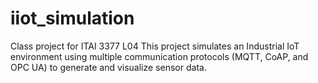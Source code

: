 # iiot_simulation
Class project for ITAI 3377 L04
This project simulates an Industrial IoT environment using multiple communication protocols (MQTT, CoAP, and OPC UA) to generate and visualize sensor data.

